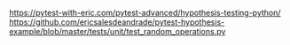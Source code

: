 https://pytest-with-eric.com/pytest-advanced/hypothesis-testing-python/
https://github.com/ericsalesdeandrade/pytest-hypothesis-example/blob/master/tests/unit/test_random_operations.py
